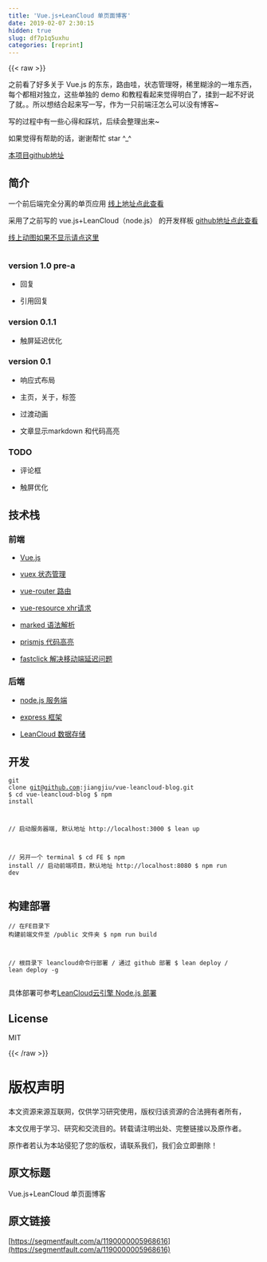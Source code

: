 ```yaml
---
title: 'Vue.js+LeanCloud 单页面博客' 
date: 2019-02-07 2:30:15
hidden: true
slug: df7p1q5uxhu
categories: [reprint]
---
```


{{< raw >}}

                    
<p>之前看了好多关于 Vue.js 的东东，路由哇，状态管理呀，稀里糊涂的一堆东西，每个都相对独立，这些单独的 demo 和教程看起来觉得明白了，揉到一起不好说了就。。所以想结合起来写一写，作为一只前端汪怎么可以没有博客~</p>
<p>写的过程中有一些心得和踩坑，后续会整理出来~</p>
<p>如果觉得有帮助的话，谢谢帮忙 star ^_^</p>
<p><a href="https://github.com/jiangjiu/vue-leancloud-blog" rel="nofollow noreferrer" target="_blank">本项目github地址</a></p>
<h2 id="articleHeader0">简介</h2>
<p>一个前后端完全分离的单页应用  <a href="http://jiangjiu.leanapp.cn" rel="nofollow noreferrer" target="_blank">线上地址点此查看</a></p>
<p>采用了之前写的 vue.js+LeanCloud（node.js） 的开发样板 <a href="https://github.com/jiangjiu/vue-leancloud-boilerplate" rel="nofollow noreferrer" target="_blank">github地址点此查看</a></p>
<p><a href="http://o9xa0n831.bkt.clouddn.com/%E6%9C%AA%E5%91%BD%E5%90%8D.gif" rel="nofollow noreferrer" target="_blank">线上动图如果不显示请点这里</a></p>
<p><span class="img-wrap"><img data-src="/img/remote/1460000008679229" src="https://static.alili.tech/img/remote/1460000008679229" alt="" title="" style="cursor: pointer;"></span></p>
<h3 id="articleHeader1">version 1.0 pre-a</h3>
<ul>
<li><p>回复</p></li>
<li><p>引用回复</p></li>
</ul>
<h3 id="articleHeader2">version 0.1.1</h3>
<ul><li><p>触屏延迟优化</p></li></ul>
<h3 id="articleHeader3">version 0.1</h3>
<ul>
<li><p>响应式布局</p></li>
<li><p>主页，关于，标签</p></li>
<li><p>过渡动画</p></li>
<li><p>文章显示markdown 和代码高亮</p></li>
</ul>
<h3 id="articleHeader4">TODO</h3>
<ul>
<li><p>评论框</p></li>
<li><p>触屏优化</p></li>
</ul>
<h2 id="articleHeader5">技术栈</h2>
<h3 id="articleHeader6">前端</h3>
<ul>
<li><p><a href="https://github.com/vuejs/vue" rel="nofollow noreferrer" target="_blank">Vue.js</a></p></li>
<li><p><a href="https://github.com/vuejs/vuex" rel="nofollow noreferrer" target="_blank">vuex 状态管理</a></p></li>
<li><p><a href="https://github.com/vuejs/vue-router" rel="nofollow noreferrer" target="_blank">vue-router 路由</a></p></li>
<li><p><a href="https://github.com/vuejs/vue-resource" rel="nofollow noreferrer" target="_blank">vue-resource xhr请求</a></p></li>
<li><p><a href="https://github.com/chjj/marked" rel="nofollow noreferrer" target="_blank">marked 语法解析</a></p></li>
<li><p><a href="http://prismjs.com/" rel="nofollow noreferrer" target="_blank">prismjs 代码高亮</a></p></li>
<li><p><a href="https://github.com/ftlabs/fastclick" rel="nofollow noreferrer" target="_blank">fastclick 解决移动端延迟问题</a></p></li>
</ul>
<h3 id="articleHeader7">后端</h3>
<ul>
<li><p><a href="https://github.com/nodejs/node" rel="nofollow noreferrer" target="_blank">node.js 服务端</a></p></li>
<li><p><a href="https://github.com/expressjs/express" rel="nofollow noreferrer" target="_blank">express 框架</a></p></li>
<li><p><a href="http://www.leancloud.com" rel="nofollow noreferrer" target="_blank">LeanCloud 数据存储</a></p></li>
</ul>
<h2 id="articleHeader8">开发</h2>
<div class="widget-codetool" style="display:none;">
      <div class="widget-codetool--inner">
      <span class="selectCode code-tool" data-toggle="tooltip" data-placement="top" title="" data-original-title="全选"></span>
      <span type="button" class="copyCode code-tool" data-toggle="tooltip" data-placement="top" data-clipboard-text="git clone git@github.com:jiangjiu/vue-leancloud-blog.git
$ cd vue-leancloud-blog
$ npm install

// 启动服务器端, 默认地址 http://localhost:3000
$ lean up

// 另开一个 terminal
$ cd FE
$ npm install
// 启动前端项目，默认地址 http://localhost:8080
$ npm run dev" title="" data-original-title="复制"></span>
      <span type="button" class="saveToNote code-tool" data-toggle="tooltip" data-placement="top" title="" data-original-title="放进笔记"></span>
      </div>
      </div><pre class="bash hljs"><code class="bash">git <span class="hljs-built_in">clone</span> git@github.com:jiangjiu/vue-leancloud-blog.git
$ <span class="hljs-built_in">cd</span> vue-leancloud-blog
$ npm install

// 启动服务器端, 默认地址 http://localhost:3000
$ lean up

// 另开一个 terminal
$ <span class="hljs-built_in">cd</span> FE
$ npm install
// 启动前端项目，默认地址 http://localhost:8080
$ npm run dev</code></pre>
<h2 id="articleHeader9">构建部署</h2>
<div class="widget-codetool" style="display:none;">
      <div class="widget-codetool--inner">
      <span class="selectCode code-tool" data-toggle="tooltip" data-placement="top" title="" data-original-title="全选"></span>
      <span type="button" class="copyCode code-tool" data-toggle="tooltip" data-placement="top" data-clipboard-text="// 在FE目录下  构建前端文件至 /public 文件夹
$ npm run build

// 根目录下 leancloud命令行部署 / 通过 github 部署
$ lean deploy / lean deploy -g
" title="" data-original-title="复制"></span>
      <span type="button" class="saveToNote code-tool" data-toggle="tooltip" data-placement="top" title="" data-original-title="放进笔记"></span>
      </div>
      </div><pre class="bash hljs"><code class="bash">// 在FE目录下  构建前端文件至 /public 文件夹
$ npm run build

// 根目录下 leancloud命令行部署 / 通过 github 部署
$ lean deploy / lean deploy -g
</code></pre>
<p>具体部署可参考<a href="https://leancloud.cn/docs/leanengine_webhosting_guide-node.html#%E9%83%A8%E7%BD%B2" rel="nofollow noreferrer" target="_blank">LeanCloud云引擎 Node.js 部署</a></p>
<h2 id="articleHeader10">License</h2>
<p>MIT</p>

                
{{< /raw >}}

# 版权声明
本文资源来源互联网，仅供学习研究使用，版权归该资源的合法拥有者所有，

本文仅用于学习、研究和交流目的。转载请注明出处、完整链接以及原作者。

原作者若认为本站侵犯了您的版权，请联系我们，我们会立即删除！

## 原文标题
Vue.js+LeanCloud 单页面博客

## 原文链接
[https://segmentfault.com/a/1190000005968616](https://segmentfault.com/a/1190000005968616)

